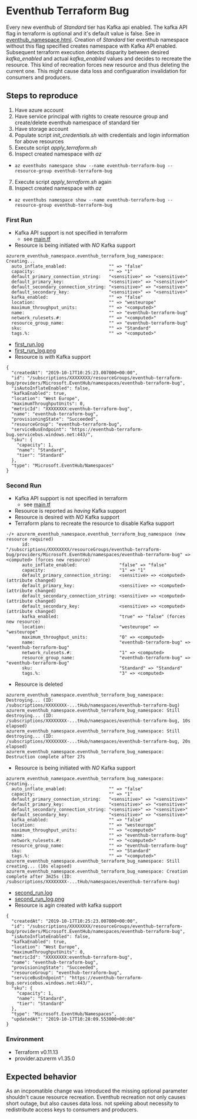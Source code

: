 # Eventhub Terraform Bug

Every new eventhub of _Standard_ tier has Kafka api enabled. The kafka API flag in terraform is optional and it's default value is false. See in [eventhub_namespace.html](https://www.terraform.io/docs/providers/azurerm/r/eventhub_namespace.html#kafka_enabled). Creation of _Standard_ tier eventhub namespace without this flag specified creates namespace with Kafka API enabled. Subsequent terraform execution detects disparity between desired *kafka_enabled* and actual *kafka_enabled* values and decides to recreate the resource. This kind of recreation forces new resource and thus deleting the current one. This might cause data loss and configuaration invalidation for consumers and producers.

## Steps to reproduce

1. Have azure account
2. Have service principal with rights to create resource group and create/delete eventhub namespace of standard tier
3. Have storage account
4. Populate script *init_credentials.sh* with credentials and login information for above resources
5. Execute script *apply_terraform.sh*
6. Inspect created namespace with _az_
  - `az eventhubs namespace show --name eventhub-terraform-bug --resource-group eventhub-terraform-bug`
7. Execute script *apply_terraform.sh* again
8. Inspect created namespace with _az_
  - `az eventhubs namespace show --name eventhub-terraform-bug --resource-group eventhub-terraform-bug`

### First Run
- Kafka API support is not specified in terraform
  - see [main.tf](main.tf)
- Resource is being initiated with *NO* Kafka support
```
azurerm_eventhub_namespace.eventhub_terraform_bug_namespace: Creating...
  auto_inflate_enabled:                "" => "false"
  capacity:                            "" => "1"
  default_primary_connection_string:   "<sensitive>" => "<sensitive>"
  default_primary_key:                 "<sensitive>" => "<sensitive>"
  default_secondary_connection_string: "<sensitive>" => "<sensitive>"
  default_secondary_key:               "<sensitive>" => "<sensitive>"
  kafka_enabled:                       "" => "false"
  location:                            "" => "westeurope"
  maximum_throughput_units:            "" => "<computed>"
  name:                                "" => "eventhub-terraform-bug"
  network_rulesets.#:                  "" => "<computed>"
  resource_group_name:                 "" => "eventhub-terraform-bug"
  sku:                                 "" => "Standard"
  tags.%:                              "" => "<computed>"
```
- [first_run.log](doc/first_run.log)
- [first_run_log.png](doc/first_run_log.png)
- Resource is *with* Kafka support
```
{
  "createdAt": "2019-10-17T10:25:23.007000+00:00",
  "id": "/subscriptions/XXXXXXXX/resourceGroups/eventhub-terraform-bug/providers/Microsoft.EventHub/namespaces/eventhub-terraform-bug",
  "isAutoInflateEnabled": false,
  "kafkaEnabled": true,
  "location": "West Europe",
  "maximumThroughputUnits": 0,
  "metricId": "XXXXXXXX:eventhub-terraform-bug",
  "name": "eventhub-terraform-bug",
  "provisioningState": "Succeeded",
  "resourceGroup": "eventhub-terraform-bug",
  "serviceBusEndpoint": "https://eventhub-terraform-bug.servicebus.windows.net:443/",
  "sku": {
    "capacity": 1,
    "name": "Standard",
    "tier": "Standard"
  },
  "type": "Microsoft.EventHub/Namespaces"
}
```

### Second Run
- Kafka API support is not specified in terraform
  - see [main.tf](main.tf)
- Resource is reported as *having* Kafka support
- Resource is desired with *NO* Kafka support
- Terraform plans to recreate the resource to disable Kafka support
```
-/+ azurerm_eventhub_namespace.eventhub_terraform_bug_namespace (new resource required)
      id:                                  "/subscriptions/XXXXXXXX/resourceGroups/eventhub-terraform-bug/providers/Microsoft.EventHub/namespaces/eventhub-terraform-bug" => <computed> (forces new resource)
      auto_inflate_enabled:                "false" => "false"
      capacity:                            "1" => "1"
      default_primary_connection_string:   <sensitive> => <computed> (attribute changed)
      default_primary_key:                 <sensitive> => <computed> (attribute changed)
      default_secondary_connection_string: <sensitive> => <computed> (attribute changed)
      default_secondary_key:               <sensitive> => <computed> (attribute changed)
      kafka_enabled:                       "true" => "false" (forces new resource)
      location:                            "westeurope" => "westeurope"
      maximum_throughput_units:            "0" => <computed>
      name:                                "eventhub-terraform-bug" => "eventhub-terraform-bug"
      network_rulesets.#:                  "1" => <computed>
      resource_group_name:                 "eventhub-terraform-bug" => "eventhub-terraform-bug"
      sku:                                 "Standard" => "Standard"
      tags.%:                              "3" => <computed>
```
- Resource is deleted
```
azurerm_eventhub_namespace.eventhub_terraform_bug_namespace: Destroying... (ID: /subscriptions/XXXXXXXX-...tHub/namespaces/eventhub-terraform-bug)
azurerm_eventhub_namespace.eventhub_terraform_bug_namespace: Still destroying... (ID: /subscriptions/XXXXXXXX-...tHub/namespaces/eventhub-terraform-bug, 10s elapsed)
azurerm_eventhub_namespace.eventhub_terraform_bug_namespace: Still destroying... (ID: /subscriptions/XXXXXXXX-...tHub/namespaces/eventhub-terraform-bug, 20s elapsed)
azurerm_eventhub_namespace.eventhub_terraform_bug_namespace: Destruction complete after 27s
```
- Resource is being initiated with *NO* Kafka support
```
azurerm_eventhub_namespace.eventhub_terraform_bug_namespace: Creating...
  auto_inflate_enabled:                "" => "false"
  capacity:                            "" => "1"
  default_primary_connection_string:   "<sensitive>" => "<sensitive>"
  default_primary_key:                 "<sensitive>" => "<sensitive>"
  default_secondary_connection_string: "<sensitive>" => "<sensitive>"
  default_secondary_key:               "<sensitive>" => "<sensitive>"
  kafka_enabled:                       "" => "false"
  location:                            "" => "westeurope"
  maximum_throughput_units:            "" => "<computed>"
  name:                                "" => "eventhub-terraform-bug"
  network_rulesets.#:                  "" => "<computed>"
  resource_group_name:                 "" => "eventhub-terraform-bug"
  sku:                                 "" => "Standard"
  tags.%:                              "" => "<computed>"
azurerm_eventhub_namespace.eventhub_terraform_bug_namespace: Still creating... (10s elapsed)
azurerm_eventhub_namespace.eventhub_terraform_bug_namespace: Creation complete after 3m25s (ID: /subscriptions/XXXXXXXX-...tHub/namespaces/eventhub-terraform-bug)
```
- [second_run.log](doc/second_run.log)
- [second_run_log.png](doc/second_run_log.png)
- Resource is agin created *with* kafka support
```
{
  "createdAt": "2019-10-17T10:25:23.007000+00:00",
  "id": "/subscriptions/XXXXXXXX/resourceGroups/eventhub-terraform-bug/providers/Microsoft.EventHub/namespaces/eventhub-terraform-bug",
  "isAutoInflateEnabled": false,
  "kafkaEnabled": true,
  "location": "West Europe",
  "maximumThroughputUnits": 0,
  "metricId": "XXXXXXXX:eventhub-terraform-bug",
  "name": "eventhub-terraform-bug",
  "provisioningState": "Succeeded",
  "resourceGroup": "eventhub-terraform-bug",
  "serviceBusEndpoint": "https://eventhub-terraform-bug.servicebus.windows.net:443/",
  "sku": {
    "capacity": 1,
    "name": "Standard",
    "tier": "Standard"
  },
  "type": "Microsoft.EventHub/Namespaces",
  "updatedAt": "2019-10-17T10:28:09.553000+00:00"
}
```

### Environment
- Terraform v0.11.13
- provider.azurerm v1.35.0

## Expected behavior
As an incpomatible change was introduced the missing optional parameter shouldn't cause resource recreation. Eventhub recreation not only causes short outage, but also causes data loss. not speking about necessity to redistribute access keys to consumers and producers.